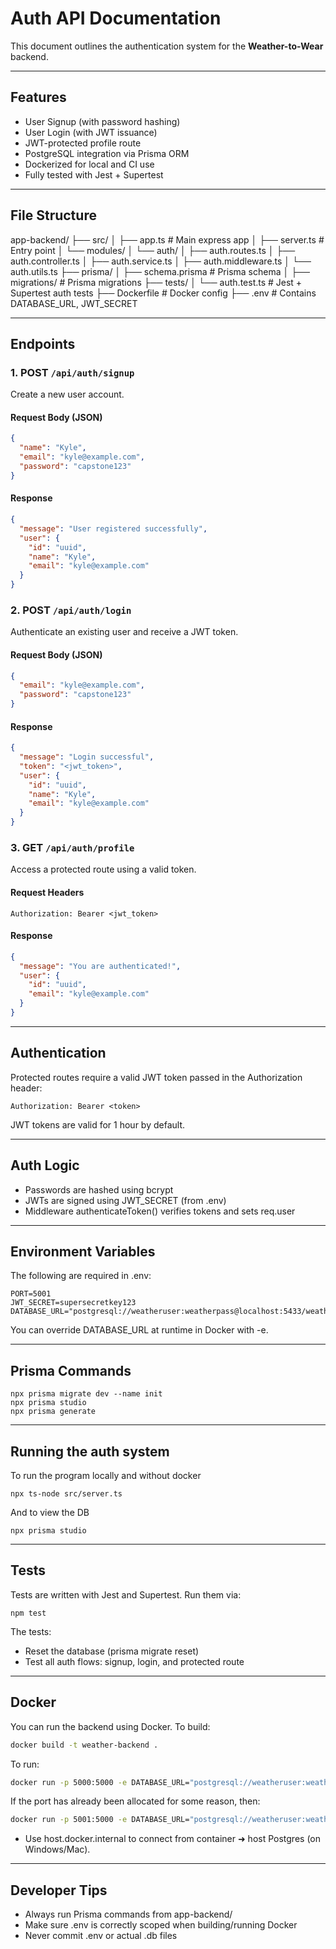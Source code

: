 # Auth API Documentation

This document outlines the authentication system for the **Weather-to-Wear** backend.

---

## Features

- User Signup (with password hashing)
- User Login (with JWT issuance)
- JWT-protected profile route
- PostgreSQL integration via Prisma ORM
- Dockerized for local and CI use
- Fully tested with Jest + Supertest

---

## File Structure 
app-backend/
├── src/
│ ├── app.ts # Main express app
│ ├── server.ts # Entry point
│ └── modules/
│ └── auth/
│ ├── auth.routes.ts
│ ├── auth.controller.ts
│ ├── auth.service.ts
│ ├── auth.middleware.ts
│ └── auth.utils.ts
├── prisma/
│ ├── schema.prisma # Prisma schema
│ ├── migrations/ # Prisma migrations
├── tests/
│ └── auth.test.ts # Jest + Supertest auth tests
├── Dockerfile # Docker config
├── .env # Contains DATABASE_URL, JWT_SECRET

---

## Endpoints

### 1. **POST** `/api/auth/signup`
Create a new user account.

#### Request Body (JSON)
```json
{
  "name": "Kyle",
  "email": "kyle@example.com",
  "password": "capstone123"
}
```

#### Response
```json
{
  "message": "User registered successfully",
  "user": {
    "id": "uuid",
    "name": "Kyle",
    "email": "kyle@example.com"
  }
}
```

### 2. **POST** `/api/auth/login`
Authenticate an existing user and receive a JWT token.

#### Request Body (JSON)
```json
{
  "email": "kyle@example.com",
  "password": "capstone123"
}
```

#### Response
```json
{
  "message": "Login successful",
  "token": "<jwt_token>",
  "user": {
    "id": "uuid",
    "name": "Kyle",
    "email": "kyle@example.com"
  }
}
```

### 3. **GET** `/api/auth/profile`
Access a protected route using a valid token.

#### Request Headers
```
Authorization: Bearer <jwt_token>
```

#### Response
```json
{
  "message": "You are authenticated!",
  "user": {
    "id": "uuid",
    "email": "kyle@example.com"
  }
}
```

---

## Authentication
Protected routes require a valid JWT token passed in the Authorization header:
```
Authorization: Bearer <token>
```
JWT tokens are valid for 1 hour by default.

---

## Auth Logic 
- Passwords are hashed using bcrypt
- JWTs are signed using JWT_SECRET (from .env)
- Middleware authenticateToken() verifies tokens and sets req.user

---

## Environment Variables
The following are required in .env:
```env
PORT=5001
JWT_SECRET=supersecretkey123
DATABASE_URL="postgresql://weatheruser:weatherpass@localhost:5433/weatherdb"
```
You can override DATABASE_URL at runtime in Docker with -e.

---

## Prisma Commands
```
npx prisma migrate dev --name init
npx prisma studio
npx prisma generate
```

---

## Running the auth system 
To run the program locally and without docker
```
npx ts-node src/server.ts

```
And to view the DB
```
npx prisma studio
```

---

## Tests 
Tests are written with Jest and Supertest. Run them via:
```
npm test
```
The tests:
- Reset the database (prisma migrate reset)
- Test all auth flows: signup, login, and protected route

---

## Docker 
You can run the backend using Docker.
To build:
```bash
docker build -t weather-backend .
```
To run:
```bash
docker run -p 5000:5000 -e DATABASE_URL="postgresql://weatheruser:weatherpass@host.docker.internal:5433/weatherdb" weather-backend
```
If the port has already been allocated for some reason, then:
```bash
docker run -p 5001:5000 -e DATABASE_URL="postgresql://weatheruser:weatherpass@host.docker.internal:5433/weatherdb" weather-backend
```

- Use host.docker.internal to connect from container ➜ host Postgres (on Windows/Mac).

---

## Developer Tips 
- Always run Prisma commands from app-backend/
- Make sure .env is correctly scoped when building/running Docker
- Never commit .env or actual .db files